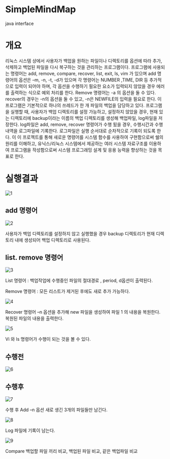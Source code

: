 # SimpleMindMap
java interface


# 개요	
리눅스 시스템 상에서 사용자가 백업을 원하는 파일이나 디렉토리를 옵션에 따라 추가, 삭제하고 백업된 파일을 다시 복구하는 것을 관리하는 프로그램이다. 프로그램에 사용되는 명령어는 add, remove, compare, recover, list, exit, ls, vim 가 있으며 add 명령어의 옵션은 –m, -n, -t, -d가 있으며 각 명령어는 NUMBER ,TIME, DIR 등 추가적으로 입력이 되어야 하며, 각 옵션을 수행하기 필요한 요소가 입력되지 않았을 경우 에러를 출력하는 식으로 예외 처리를 한다. Remove 명령어는 -a 의 옵션을 둘 수 있다. recover의 경우는 -n의 옵션을 둘 수 있고, -n은 NEWFILE의 입력을 필요로 한다. 이 프로그램은 기본적으로 하나의 쓰레드가 한 개 파일의 백업을 담당하고 있다. 프로그램을 실행할 때, 사용자가 백업 디렉토리를 설정 가능하고, 설정하지 않았을 경우, 현재 있는 디렉토리에 backup이라는 이름의 백업 디렉토리를 생성해 백업파일, log파일을 저장한다. log파일은 add, remove, recover 명령어가 수행 됬을 경우, 수행시간과 수행내역을 로그파일에 기록한다. 로그파일은 실행 순서대로 순차적으로 기록이 되도록 한다. 이 이 프로젝트를 통해 새로운 명령어를 시스템 함수를 사용하여 구현함으로써 쉘의 원리를 이해하고, 유닉스/리눅스 시스템에서 제공하는 여러 시스템 자료구조를 이용하여 프로그램을 작성함으로써 시스템 프로그래밍 설계 및 응용 능력을 향상하는 것을 목표로 한다.

# 실행결과
![1](https://user-images.githubusercontent.com/54221681/138834745-2954f3a2-17ad-4081-bc70-878f5b942c54.PNG)
## add 명령어
![2](https://user-images.githubusercontent.com/54221681/138834760-13ea5c1c-44d4-4c45-906c-d36e9c879c23.PNG)

사용자가 백업 디렉토리를 설정하지 않고 실행했을 경우 backup 디렉토리가 현재 디렉토리 내에 생성되어 백업 디렉토리로 사용된다.

## list. remove 명령어
![3](https://user-images.githubusercontent.com/54221681/138834766-3c5ec55d-a168-4147-ad6d-b2a1da2caea6.PNG)

List 명령어 : 백업작업에 수행중인 파일의 절대경로 , period, d옵션이 출력된다.

Remove 명령어 : 모든 리스트가 제거된 후에도 새로 추가 가능하다. 

![4](https://user-images.githubusercontent.com/54221681/138834769-80cb5d82-1d67-46ec-9a68-1d31d55a0f99.PNG)

Recover 명령어 –n 옵션을 추가해 new 파일을 생성하여 파일 1 의 내용을 복원한다. 복원된 파일의 내용을 출력한다.

![5](https://user-images.githubusercontent.com/54221681/138834771-4e936416-a606-4fe5-993e-da7325162294.PNG)


Vi 와 ls 명령어가 수행이 되는 것을 볼 수 있다.

## 수행전
![6](https://user-images.githubusercontent.com/54221681/138834776-eb7fac04-45a0-42f7-be68-8fa7691266e6.PNG)


## 수행후
![7](https://user-images.githubusercontent.com/54221681/138834781-403757d8-cabb-4470-936d-71d380cdcd26.PNG)

수행 후 Add –n 옵션 새로 생긴 3개의 파일들만 남긴다.

![8](https://user-images.githubusercontent.com/54221681/138834785-a7a06021-5d62-4d4f-9472-9053b352dafb.PNG)

Log 파일에 기록이 남는다.

![9](https://user-images.githubusercontent.com/54221681/138834800-ce20445b-812a-4369-8b91-bcc4443bc989.PNG)

Compare 백업할 파일 끼리 비교, 백업된 파일 비교, 같은 백업파일 비교


